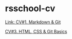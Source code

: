 # rsschool-cv

[Link: CV#1. Markdown & Git](https://github.com/m1neil/rsschool-cv/blob/gh-pages/cv.md)

[CV#3. HTML, CSS & Git Basics](https://m1neil-cv3-cv-check.netlify.app/)
